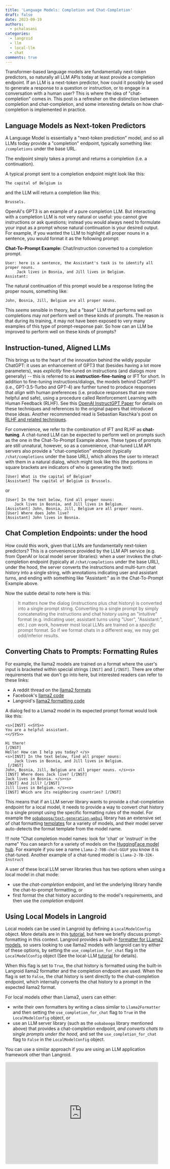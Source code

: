 ```yaml
---
title: 'Language Models: Completion and Chat-Completion'
draft: false
date: 2023-09-19
authors: 
  - pchalasani
categories:
  - langroid
  - llm
  - local-llm
  - chat
comments: true
---
```


Transformer-based language models are fundamentally next-token predictors, so 
naturally all LLM APIs today at least provide a completion endpoint. 
If an LLM is a next-token predictor, how could it possibly be used to 
generate a response to a question or instruction, or to engage in a conversation with 
a human user? This is where the idea of "chat-completion" comes in.
This post is a refresher on the distinction between completion and chat-completion,
and some interesting details on how chat-completion is implemented in practice.

<!-- more -->

## Language Models as Next-token Predictors

A Language Model is essentially a "next-token prediction" model,
and so all LLMs today provide a "completion" endpoint, typically something like:
`/completions` under the base URL.

The endpoint simply takes a prompt and returns a completion (i.e. a continuation).

A typical prompt sent to a completion endpoint might look like this:
```
The capital of Belgium is 
```
and the LLM will return a completion like this:
```
Brussels.
```
OpenAI's GPT3 is an example of a pure completion LLM.
But interacting with a completion LLM is not very natural or useful:
you cannot give instructions or ask questions; instead you would always need to 
formulate your input as a prompt whose natural continuation is your desired output.
For example, if you wanted the LLM to highlight all proper nouns in a sentence,
you would format it as the following prompt:

**Chat-To-Prompt Example:** Chat/Instruction converted to a completion prompt.

```
User: here is a sentence, the Assistant's task is to identify all proper nouns.
     Jack lives in Bosnia, and Jill lives in Belgium.
Assistant:    
```
The natural continuation of this prompt would be a response listing the proper nouns,
something like:
```
John, Bosnia, Jill, Belgium are all proper nouns.
```

This _seems_ sensible in theory, but a "base" LLM that performs well on completions
may _not_ perform well on these kinds of prompts. The reason is that during its training, it may not
have been exposed to very many examples of this type of prompt-response pair.
So how can an LLM be improved to perform well on these kinds of prompts?

## Instruction-tuned, Aligned LLMs 

This brings us to the heart of the innovation behind the wildly popular ChatGPT:
it uses an enhancement of GPT3 that (besides having a lot more parameters),
was _explicitly_ fine-tuned on instructions (and dialogs more generally) -- this is referred to
as **instruction-fine-tuning** or IFT for short. In addition to fine-tuning instructions/dialogs,
the models behind ChatGPT (i.e., GPT-3.5-Turbo and GPT-4) are further tuned to produce
responses that _align_ with human preferences (i.e. produce responses that are more helpful and safe),
using a procedure called Reinforcement Learning with Human Feedback (RLHF).
See this [OpenAI InstructGPT Paper](https://arxiv.org/pdf/2203.02155.pdf) for details on these techniques and references to the 
original papers that introduced these ideas. Another recommended read is Sebastian 
Raschka's post on [RLHF and related techniques](https://magazine.sebastianraschka.com/p/llm-training-rlhf-and-its-alternatives). 

For convenience, we refer to the combination of IFT and RLHF as **chat-tuning**.
A chat-tuned LLM can be expected to perform well on prompts such as the one in 
the Chat-To-Prompt Example above. These types of prompts are still unnatural, however, 
so as a convenience, chat-tuned LLM API servers also provide a "chat-completion" 
endpoint (typically `/chat/completions` under the base URL), which allows the user
to interact with them in a natural dialog, which might look like this
(the portions in square brackets are indicators of who is generating the text):

```
[User] What is the capital of Belgium?
[Assistant] The capital of Belgium is Brussels.
```
or
```
[User] In the text below, find all proper nouns:
    Jack lives in Bosnia, and Jill lives in Belgium.
[Assistant] John, Bosnia, Jill, Belgium are all proper nouns.
[User] Where does John live?
[Assistant] John lives in Bosnia.
```

## Chat Completion Endpoints: under the hood

How could this work, given that LLMs are fundamentally next-token predictors?
This is a convenience provided by the LLM API service (e.g. from OpenAI or
local model server libraries):
when a user invokes the chat-completion endpoint (typically
at `/chat/completions` under the base URL), under the hood, the server converts the
instructions and multi-turn chat history into a single string, with annotations indicating
user and assistant turns, and ending with something like "Assistant:"
as in the Chat-To-Prompt Example above.

Now the subtle detail to note here is this:

>It matters _how_ the
dialog (instructions plus chat history) is converted into a single prompt string.
Converting to a single prompt by simply concatenating the
instructions and chat history using an "intuitive" format (e.g. indicating
user, assistant turns using "User", "Assistant:", etc.) _can_ work,
however most local LLMs are trained on a _specific_ prompt format.
So if we format chats in a different way, we may get odd/inferior results.

## Converting Chats to Prompts: Formatting Rules

For example, the llama2 models are trained on a format where the user's input is bracketed within special strings `[INST]`
and `[/INST]`. There are other requirements that we don't go into here, but
interested readers can refer to these links:

- A reddit thread on the [llama2 formats](https://www.reddit.com/r/LocalLLaMA/comments/155po2p/get_llama_2_prompt_format_right/)
- Facebook's [llama2 code](https://github.com/facebookresearch/llama/blob/main/llama/generation.py#L44)
- Langroid's [llama2 formatting code](https://github.com/langroid/langroid/blob/main/langroid/language_models/prompt_formatter/llama2_formatter.py)

A dialog fed to a Llama2 model in its expected prompt format would look like this:

```
<s>[INST] <<SYS>>
You are a helpful assistant.
<</SYS>>

Hi there! 
[/INST] 
Hello! How can I help you today? </s>
<s>[INST] In the text below, find all proper nouns:
    Jack lives in Bosnia, and Jill lives in Belgium.
 [/INST] 
John, Bosnia, Jill, Belgium are all proper nouns. </s><s> 
[INST] Where does Jack live? [/INST] 
Jack lives in Bosnia. </s><s>
[INST] And Jill? [/INST]
Jill lives in Belgium. </s><s>
[INST] Which are its neighboring countries? [/INST]
```

This means that if an LLM server library wants to provide a chat-completion endpoint for
a local model, it needs to provide a way to convert chat history to a single prompt
using the specific formatting rules of the model.
For example the [`oobabooga/text-generation-webui`](https://github.com/oobabooga/text-generation-webui) 
library has an extensive set of chat formatting [templates](https://github.com/oobabooga/text-generation-webui/tree/main/instruction-templates)
for a variety of models, and their model server auto-detects the
format template from the model name.

!!! note "Chat completion model names: look for 'chat' or 'instruct' in the name"
    You can search for a variety of models on the [HuggingFace model hub](https://huggingface.co/models).
    For example if you see a name `Llama-2-70B-chat-GGUF` you know it is chat-tuned.
    Another example of a chat-tuned model is `Llama-2-7B-32K-Instruct` 
    
A user of these local LLM server libraries thus has two options when using a 
local model in chat mode:

- use the _chat-completion_ endpoint, and let the underlying library handle the chat-to-prompt formatting, or
- first format the chat history according to the model's requirements, and then use the
  _completion_ endpoint

## Using Local Models in Langroid

Local models can be used in Langroid by defining a `LocalModelConfig` object.
More details are in this [tutorial](https://langroid.github.io/langroid/blog/2023/09/14/using-langroid-with-local-llms/), 
but here we briefly discuss prompt-formatting in this context.
Langroid provides a built-in [formatter for LLama2 models](https://github.com/langroid/langroid/blob/main/langroid/language_models/prompt_formatter/llama2_formatter.py), 
so users looking to use llama2 models with langroid can try either of these options, by setting the
`use_completion_for_chat` flag in the `LocalModelConfig` object
(See the local-LLM [tutorial](https://langroid.github.io/langroid/blog/2023/09/14/using-langroid-with-local-llms/) for details).

When this flag is set to `True`, the chat history is formatted using the built-in 
Langroid llama2 formatter and the completion endpoint are used. When the flag is set to `False`, the chat 
history is sent directly to the chat-completion endpoint, which internally converts the 
chat history to a prompt in the expected llama2 format.

For local models other than Llama2, users can either:

- write their own formatters by writing a class similar to `Llama2Formatter` and 
then setting the `use_completion_for_chat` flag to `True` in the `LocalModelConfig` object, or
- use an LLM server library (such as the `oobabooga` library mentioned above) that provides a chat-completion endpoint, 
_and converts chats to single prompts under the hood,_ and set the
  `use_completion_for_chat` flag to `False` in the `LocalModelConfig` object.

You can use a similar approach if you are using an LLM application framework other than Langroid.


<iframe src="https://langroid.substack.com/embed" width="480" height="320" style="border:1px solid #EEE; background:white;" frameborder="0" scrolling="no"></iframe>

